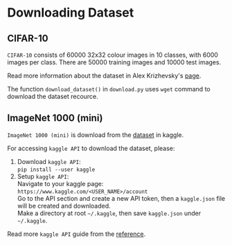 # Downloading Dataset

## CIFAR-10
`CIFAR-10` consists of 60000 32x32 colour images in 10 classes, with 6000 images per class. There are 50000 training images and 10000 test images.

Read more information about the dataset in Alex Krizhevsky's [page](https://www.cs.toronto.edu/~kriz/cifar.html).

The function `download_dataset()` in `download.py` uses `wget` command to download the dataset recource.



## ImageNet 1000 (mini)
`ImageNet 1000 (mini)` is download from the [dataset](https://www.kaggle.com/datasets/ifigotin/imagenetmini-1000) in kaggle.

For accessing `kaggle API` to download the dataset, please:
1. Download `kaggle API`: \
   `pip install --user kaggle`
2. Setup `kaggle API`: \
   Navigate to your kaggle page: \
   `https://www.kaggle.com/<USER_NAME>/account` \
   Go to the API section and create a new API token, then a `kaggle.json` file will be created and downloaded. \
   Make a directory at root `~/.kaggle`, then save `kaggle.json` under `~/.kaggle`.

Read more `kaggle API` guide from the [reference](https://www.endtoend.ai/tutorial/how-to-download-kaggle-datasets-on-ubuntu/).